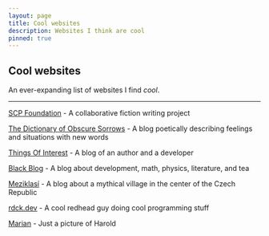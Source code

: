 ```yaml
---
layout: page
title: Cool websites
description: Websites I think are cool
pinned: true
---
```


## Cool websites

An ever-expanding list of websites I find *cool*.

----

[SCP Foundation](http://www.scpwiki.com/) - A collaborative fiction writing project

[The Dictionary of Obscure Sorrows](https://www.dictionaryofobscuresorrows.com/) - A blog poetically describing feelings and situations with new words

[Things Of Interest](https://qntm.org/) - A blog of an author and a developer

[Black Blog](https://blackblog.cz/) - A blog about development, math, physics, literature, and tea

[Meziklasí](https://www.meziklasi.cz/) - A blog about a mythical village in the center of the Czech Republic

[rdck.dev](https://rdck.dev/) - A cool redhead guy doing cool programming stuff

[Marian](https://mariansam.eu/) - Just a picture of Harold